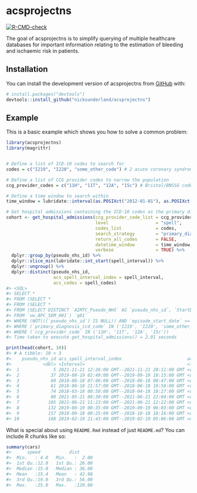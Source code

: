 
<!-- README.md is generated from README.Rmd. Please edit that file -->

# acsprojectns

<!-- badges: start -->

[![R-CMD-check](https://github.com/nicksunderland/acsprojectns/workflows/R-CMD-check/badge.svg)](https://github.com/nicksunderland/acsprojectns/actions)
<!-- badges: end -->

The goal of acsprojectns is to simplify querying of multiple healthcare
databases for important information relating to the estimation of
bleeding and ischaemic risk in patients.

## Installation

You can install the development version of acsprojectns from
[GitHub](https://github.com/) with:

``` r
# install.packages("devtools")
devtools::install_github("nicksunderland/acsprojectns")
```

## Example

This is a basic example which shows you how to solve a common problem:

``` r
library(acsprojectns)
library(magrittr)


# Define a list of ICD-10 codes to search for
codes = c("I219", "I220", "some_other_code") # 2 acute coronary syndrome codes

# Define a list of CCG provider codes to narrow the population
ccg_provider_codes = c("11H", "11T", "12A", "15c") # Bristol/BNSSG codes; alternatively 'NA' to search all

# Define a time window to search within
time_window = lubridate::interval(as.POSIXct("2012-01-01"), as.POSIXct("2022-01-01"), tzone = "GMT")

# Get hospital admissions containing the ICD-10 codes as the primary diagnosis
cohort <- get_hospital_admissions(ccg_provider_code_list = ccg_provider_codes,
                                  level                  = "spell",
                                  codes_list             = codes,
                                  search_strategy        = "primary_diagnosis",
                                  return_all_codes       = FALSE,
                                  datetime_window        = time_window,
                                  verbose                = TRUE) %>%    # All hospital spells (non-overlapping)
  dplyr::group_by(pseudo_nhs_id) %>%                                    
  dplyr::slice_min(lubridate::int_start(spell_interval)) %>%            # Take only the first spell
  dplyr::ungroup() %>%
  dplyr::distinct(pseudo_nhs_id,                                        # Rename columns as appropriate
                  acs_spell_interval_index = spell_interval, 
                  acs_codes = spell_codes)
#> <SQL>
#> SELECT *
#> FROM (SELECT *
#> FROM (SELECT *
#> FROM (SELECT DISTINCT `AIMTC_Pseudo_NHS` AS `pseudo_nhs_id`, `StartDate_ConsultantEpisode` AS `episode_start_date`, `EndDate_ConsultantEpisode` AS `episode_end_date`, `StartTime_Episode` AS `episode_start_time`, `EndTime_Episode` AS `episode_end_time`, `AIMTC_ProviderSpell_Start_Date` AS `spell_start_date`, `AIMTC_ProviderSpell_End_Date` AS `spell_end_date`, `StartDate_HospitalProviderSpell` AS `spell_start_date_alt`, `DischargeDate_FromHospitalProviderSpell` AS `spell_end_date_alt`, `StartTime_HospitalProviderSpell` AS `spell_start_time`, `DischargeTime_HospitalProviderSpell` AS `spell_end_time`, `AIMTC_PCTRegGP` AS `ccg_provider_code`, `DiagnosisPrimary_ICD` AS `primary_diagnosis_icd_code`
#> FROM `vw_APC_SEM_001`) `q01`
#> WHERE (NOT(((`pseudo_nhs_id`) IS NULL)) AND `episode_start_date` >= '2012-01-01T00:00:00Z' AND `episode_start_date` <= '2022-01-01T00:00:00Z')) `q02`
#> WHERE (`primary_diagnosis_icd_code` IN ('I219', 'I220', 'some_other_code'))) `q03`
#> WHERE (`ccg_provider_code` IN ('11H', '11T', '12A', '15c'))
#> Time taken to execute get_hospital_admissions() = 2.01 seconds

print(head(cohort, 10))
#> # A tibble: 10 × 3
#>    pseudo_nhs_id acs_spell_interval_index                         acs_codes
#>            <dbl> <Interval>                                       <list>   
#>  1             5 2021-11-21 12:26:00 GMT--2021-11-21 20:11:00 GMT <chr [1]>
#>  2            37 2019-08-19 02:49:00 GMT--2019-09-19 10:15:00 GMT <chr [1]>
#>  3            60 2018-06-18 07:06:00 GMT--2018-06-18 08:47:00 GMT <chr [1]>
#>  4            61 2018-06-18 21:57:00 GMT--2018-06-18 10:56:00 GMT <chr [1]>
#>  5            74 2018-03-18 00:50:00 GMT--2018-04-18 18:27:00 GMT <chr [1]>
#>  6            80 2021-05-21 08:30:00 GMT--2021-06-21 22:04:00 GMT <chr [1]>
#>  7           105 2021-06-21 11:23:00 GMT--2021-06-21 12:22:00 GMT <chr [1]>
#>  8           132 2019-08-19 00:35:00 GMT--2019-09-19 06:03:00 GMT <chr [1]>
#>  9           157 2018-09-18 00:25:00 GMT--2018-10-18 18:16:00 GMT <chr [1]>
#> 10           168 2019-02-19 21:43:00 GMT--2019-02-19 05:06:00 GMT <chr [1]>
```

What is special about using `README.Rmd` instead of just `README.md`?
You can include R chunks like so:

``` r
summary(cars)
#>      speed           dist       
#>  Min.   : 4.0   Min.   :  2.00  
#>  1st Qu.:12.0   1st Qu.: 26.00  
#>  Median :15.0   Median : 36.00  
#>  Mean   :15.4   Mean   : 42.98  
#>  3rd Qu.:19.0   3rd Qu.: 56.00  
#>  Max.   :25.0   Max.   :120.00
```
